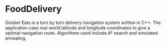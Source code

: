 # FoodDelivery

Goober Eats is a turn by turn delivery navigation system written in C++. 
The application uses real world latitude and longitude coordinates to give a optimal navigation route.
Algorithms used include A* search and simulated annealing.
